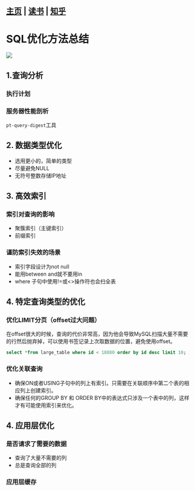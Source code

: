 [主页](https://github.com/vonzhou/Blog)  | [读书](https://github.com/vonzhou/Blog/blob/master/Contents/Reading/readings.md)  | [知乎](https://www.zhihu.com/people/vonzhou) 
---
# SQL优化方法总结


![](images/sql-optimization-mind.jpg)


## 1.查询分析

### 执行计划

### 服务器性能剖析

`pt-query-digest`工具



## 2. 数据类型优化

* 选用更小的，简单的类型
* 尽量避免NULL
* 无符号整数存储IP地址


## 3. 高效索引

### 索引对查询的影响

* 聚簇索引（主键索引）
* 前缀索引

### 谨防索引失效的场景

* 索引字段设计为not null
* 能用between and就不要用in
* where 子句中使用!=或<>操作符也会扫全表


## 4. 特定查询类型的优化



### 优化LIMIT分页（offset过大问题）

在offset很大的时候，查询的代价非常高，因为他会导致MySQL扫描大量不需要的行然后抛弃掉，可以使用书签记录上次取数据的位置，避免使用offset。

```sql
select *from large_table where id < 18880 order by id desc limit 10;
```


### 优化关联查询

* 确保ON或者USING子句中的列上有索引。只需要在关联顺序中第二个表的相应列上创建索引。
* 确保任何的GROUP BY 和 ORDER BY中的表达式只涉及一个表中的列，这样才有可能使用索引来优化。


## 4. 应用层优化

### 是否请求了需要的数据

* 查询了大量不需要的列
* 总是查询全部的列

### 应用层缓存












